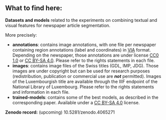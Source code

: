 ## What to find here:

**Datasets and models** related to the experiments on combining textual and visual features for newspaper article segmentation.

More precisely:

- **annotations**: contains image annotations, with one file per newspaper containing region annotations (label and coordinates) in [VIA](http://www.robots.ox.ac.uk/~vgg/software/via/) format. Depending on the newspaper, those annotations are under license [CC0 1.0](https://creativecommons.org/publicdomain/zero/1.0/) or [CC BY-SA 4.0](https://creativecommons.org/licenses/by-sa/4.0/). Please refer to the rights statements in each file.
- **images**: contains image files of the Swiss titles (GDL, IMP, JDG). Those images are under copyright but can be used for research purposes (redistribution, publication or commercial use are ***not*** permitted). Images of the Luxembourgish title are available through the IIIF endpoint of the National Library of Luxembourg.  Please refer to the rights statements and information in each file.
- **trained-models**: contains some of the best models, as described in the corresponding paper. Available under a [CC BY-SA 4.0](https://creativecommons.org/licenses/by-sa/4.0/) license.

**Zenodo record:** (upcoming) 10.5281/zenodo.4065271

  



